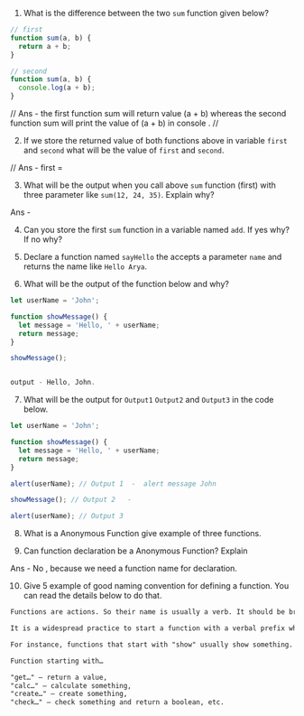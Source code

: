 1. What is the difference between the two `sum` function given below?

```js
// first
function sum(a, b) {
  return a + b;
}

// second
function sum(a, b) {
  console.log(a + b);
}
```

// Ans - the first function sum will return value (a + b) whereas the second function sum will print  the value of (a + b) in console .  //


2. If we store the returned value of both functions above in variable `first` and `second` what will be the value of `first` and `second`.

//  Ans - first = 

3. What will be the output when you call above `sum` function (first) with three parameter like `sum(12, 24, 35)`. Explain why?

Ans - 

4. Can you store the first `sum` function in a variable named `add`. If yes why? If no why?

5. Declare a function named `sayHello` the accepts a parameter `name` and returns the name like `Hello Arya`.

6. What will be the output of the function below and why?

```js
let userName = 'John';

function showMessage() {
  let message = 'Hello, ' + userName;
  return message;
}

showMessage();


output - Hello, John. 


```

7. What will be the output for `Output1` `Output2` and `Output3` in the code below.

```js
let userName = 'John';

function showMessage() {
  let message = 'Hello, ' + userName;
  return message;
}

alert(userName); // Output 1  -  alert message John

showMessage(); // Output 2   -   

alert(userName); // Output 3

```

8. What is a Anonymous Function give example of three functions.

9. Can function declaration be a Anonymous Function? Explain 

Ans - No , because we need a function name for declaration.

10. Give 5 example of good naming convention for defining a function. You can read the details below to do that. 

```md
Functions are actions. So their name is usually a verb. It should be brief, as accurate as possible and describe what the function does, so that someone reading the code gets an indication of what the function does.

It is a widespread practice to start a function with a verbal prefix which vaguely describes the action. There must be an agreement within the team on the meaning of the prefixes.

For instance, functions that start with "show" usually show something.

Function starting with…

"get…" – return a value,
"calc…" – calculate something,
"create…" – create something,
"check…" – check something and return a boolean, etc.
```

